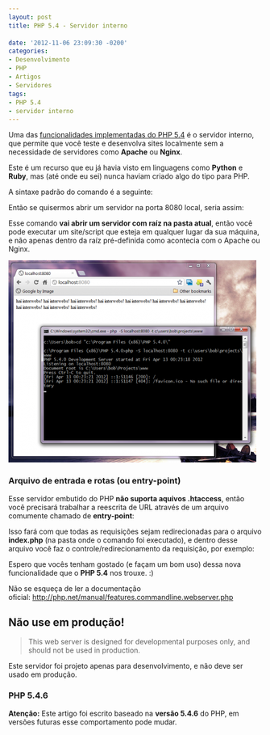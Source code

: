 ```yaml
---
layout: post
title: PHP 5.4 - Servidor interno

date: '2012-11-06 23:09:30 -0200'
categories:
- Desenvolvimento
- PHP
- Artigos
- Servidores
tags:
- PHP 5.4
- servidor interno
---
```

<p>Uma das <a title="PHP 5.4 – Novidades e novas funcionalidades" href="http://blog.thiagobelem.net/php-5-4-novas-funcionalidades/">funcionalidades implementadas do PHP 5.4</a> é o servidor interno, que permite que você teste e desenvolva sites localmente sem a necessidade de servidores como <strong>Apache</strong> ou <strong>Nginx</strong>.</p>
<p>Este é um recurso que eu já havia visto em linguagens como <strong>Python</strong> e <strong>Ruby</strong>, mas (até onde eu sei) nunca haviam criado algo do tipo para PHP.</p>
<p>A sintaxe padrão do comando é a seguinte:</p>
<div data-gist-id="4028578" data-gist-show-loading="false"></div>
<p>Então se quisermos abrir um servidor na porta 8080 local, seria assim:</p>
<div data-gist-id="4028583" data-gist-show-loading="false"></div>
<p>Esse comando <strong>vai abrir um servidor com raíz na pasta atual</strong>, então você pode executar um site/script que esteja em qualquer lugar da sua máquina, e não apenas dentro da raíz pré-definida como acontecia com o Apache ou Nginx.</p>
<p><img class="aligncenter size-full wp-image-2865" title="php-cli-webserver-492x400" src="/assets/uploads/2012/11/php-cli-webserver-492x400.png" alt="" width="492" height="400" /></p>
<h3>Arquivo de entrada e rotas (ou entry-point)</h3>
<p>Esse servidor embutido do PHP <strong>não suporta aquivos .htaccess</strong>, então você precisará trabalhar a reescrita de URL através de um arquivo comumente chamado de <strong>entry-point</strong>:</p>
<div data-gist-id="4028593" data-gist-show-loading="false"></div>
<p>Isso fará com que todas as requisições sejam redirecionadas para o arquivo <strong>index.php</strong> (na pasta onde o comando foi executado), e dentro desse arquivo você faz o controle/redirecionamento da requisição, por exemplo:</p>
<div data-gist-id="4029806" data-gist-show-loading="false"></div>
<p>Espero que vocês tenham gostado (e façam um bom uso) dessa nova funcionalidade que o <strong>PHP 5.4</strong> nos trouxe. :)</p>
<p>Não se esqueça de ler a documentação oficial: <a href="http://php.net/manual/features.commandline.webserver.php" target="_blank">http://php.net/manual/features.commandline.webserver.php</a></p>
<h2>Não use em produção!</h2>
<blockquote><p>This web server is designed for developmental purposes only, and should not be used in production.</p></blockquote>
<p>Este servidor foi projeto apenas para desenvolvimento, e não deve ser usado em produção.</p>
<h3>PHP 5.4.6</h3>
<p><strong>Atenção:</strong> Este artigo foi escrito baseado na <strong>versão 5.4.6</strong> do PHP, em versões futuras esse comportamento pode mudar.</p>
<div data-gist-id="4028719" data-gist-show-loading="false"></div>
